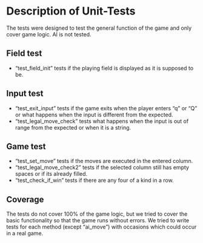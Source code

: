 # Description of Unit-Tests #

The tests were designed to test the general function of the game and only cover game logic. AI is not tested.

## Field test ##

* “test_field_init” tests if the playing field is displayed as it is supposed to be.

## Input test ##

* “test_exit_input” tests if the game exits when the player enters “q” or “Q” or what happens when the input is different from the expected.
* “test_legal_move_check” tests what happens when the input is out of range from the expected or when it is a string. 

## Game test ##

* “test_set_move” tests if the moves are executed in the entered column.
* “test_legal_move_check2” tests if the selected column still has empty spaces or if its already filled.
* “test_check_if_win” tests if there are any four of a kind in a row.

## Coverage ##

The tests do not cover 100% of the game logic, but we tried to cover the basic functionality so that the game runs without errors. We tried to write tests for each method (except “ai_move”) with occasions which could occur in a real game.